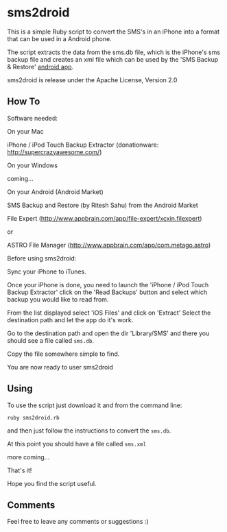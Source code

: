 sms2droid
=========

This is a simple Ruby script to convert the SMS's in an iPhone into a format that can be used in a Android phone.

The script extracts the data from the sms.db file, which is the iPhone's sms backup file and creates an xml file which can be used by the 'SMS Backup & Restore' [android app](http://android.riteshsahu.com/apps/sms-backup-restore).


sms2droid is release under the Apache License, Version 2.0


How To
-----

Software needed:

On your Mac

iPhone / iPod Touch Backup Extractor (donationware: http://supercrazyawesome.com/)

On your Windows

coming...

On your Android (Android Market)

SMS Backup and Restore (by Ritesh Sahu) from the Android Market

File Expert (http://www.appbrain.com/app/file-expert/xcxin.filexpert)

or

ASTRO File Manager (http://www.appbrain.com/app/com.metago.astro)


Before using sms2droid:

Sync your iPhone to iTunes.

Once your iPhone is done, you need to launch the 'iPhone / iPod Touch Backup Extractor'
click on the 'Read Backups' button and select which backup you would like to read from.

From the list displayed select 'iOS Files' and click on 'Extract'
Select the destination path and let the app do it's work.

Go to the destination path and open the dir 'Library/SMS' and there you should see a file called `sms.db`.

Copy the file somewhere simple to find.

You are now ready to user sms2droid


Using
-----

To use the script just download it and from the command line:

    ruby sms2droid.rb

and then just follow the instructions to convert the `sms.db`.


At this point you should have a file called `sms.xml`


more coming...


That's it!

Hope you find the script useful.


Comments
-----

Feel free to leave any comments or suggestions :)




